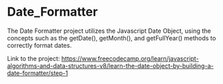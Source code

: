 # Date_Formatter

The Date Formatter project utilizes the Javascript Date Object, using the concepts such as the getDate(), getMonth(), and getFullYear() methods to correctly format dates.

Link to the project:
https://www.freecodecamp.org/learn/javascript-algorithms-and-data-structures-v8/learn-the-date-object-by-building-a-date-formatter/step-1
